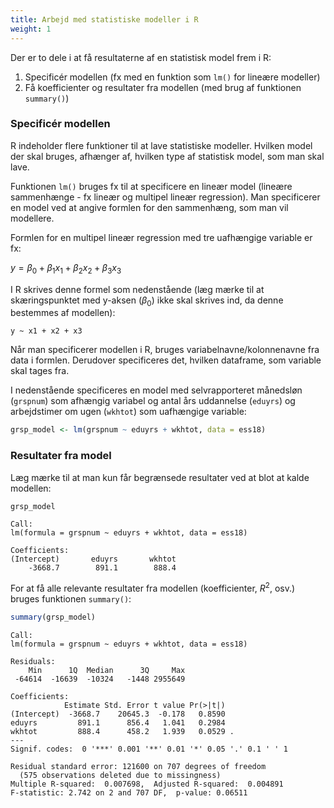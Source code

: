 ```yaml
---
title: Arbejd med statistiske modeller i R
weight: 1
---
```

Der er to dele i at få resultaterne af en statistisk model frem i R:

1.  Specificér modellen (fx med en funktion som `lm()` for lineære
    modeller)
2.  Få koefficienter og resultater fra modellen (med brug af funktionen
    `summary()`)

### Specificér modellen

R indeholder flere funktioner til at lave statistiske modeller. Hvilken
model der skal bruges, afhænger af, hvilken type af statistisk model,
som man skal lave.

Funktionen `lm()` bruges fx til at specificere en lineær model (lineære
sammenhænge - fx lineær og multipel lineær regression). Man specificerer
en model ved at angive formlen for den sammenhæng, som man vil
modellere.

Formlen for en multipel lineær regression med tre uafhængige variable er
fx:

$y = \beta_{0} + \beta_{1} x_{1} + \beta_{2}x_{2} + \beta_{3}x_{3}$

I R skrives denne formel som nedenstående (læg mærke til at
skæringspunktet med y-aksen ($\beta_{0}$) ikke skal skrives ind, da
denne bestemmes af modellen):

`y ~ x1 + x2 + x3`

Når man specificerer modellen i R, bruges variabelnavne/kolonnenavne fra
data i formlen. Derudover specificeres det, hvilken dataframe, som
variable skal tages fra.

I nedenstående specificeres en model med selvrapporteret månedsløn
(`grspnum`) som afhængig variabel og antal års uddannelse (`eduyrs`) og
arbejdstimer om ugen (`wkhtot`) som uafhængige variable:

``` r
grsp_model <- lm(grspnum ~ eduyrs + wkhtot, data = ess18)
```

### Resultater fra model

Læg mærke til at man kun får begrænsede resultater ved at blot at kalde
modellen:

``` r
grsp_model
```


    Call:
    lm(formula = grspnum ~ eduyrs + wkhtot, data = ess18)

    Coefficients:
    (Intercept)       eduyrs       wkhtot  
        -3668.7        891.1        888.4  

For at få alle relevante resultater fra modellen (koefficienter, $R^2$,
osv.) bruges funktionen `summary()`:

``` r
summary(grsp_model)
```


    Call:
    lm(formula = grspnum ~ eduyrs + wkhtot, data = ess18)

    Residuals:
        Min      1Q  Median      3Q     Max 
     -64614  -16639  -10324   -1448 2955649 

    Coefficients:
                Estimate Std. Error t value Pr(>|t|)  
    (Intercept)  -3668.7    20645.3  -0.178   0.8590  
    eduyrs         891.1      856.4   1.041   0.2984  
    wkhtot         888.4      458.2   1.939   0.0529 .
    ---
    Signif. codes:  0 '***' 0.001 '**' 0.01 '*' 0.05 '.' 0.1 ' ' 1

    Residual standard error: 121600 on 707 degrees of freedom
      (575 observations deleted due to missingness)
    Multiple R-squared:  0.007698,  Adjusted R-squared:  0.004891 
    F-statistic: 2.742 on 2 and 707 DF,  p-value: 0.06511
